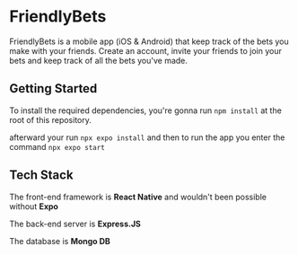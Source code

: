 # FriendlyBets

FriendlyBets is a mobile app (iOS & Android) that keep track of the bets you make with your friends. Create an account, invite your friends to join your bets and keep track of all the bets you've made.

## Getting Started

To install the required dependencies, you're gonna run `npm install` at the root of this repository.

afterward your run `npx expo install` and then to run the app you enter the command `npx expo start`

## Tech Stack

The front-end framework is **React Native** and wouldn't been possible without **Expo**

The back-end server is **Express.JS**

The database is **Mongo DB**
